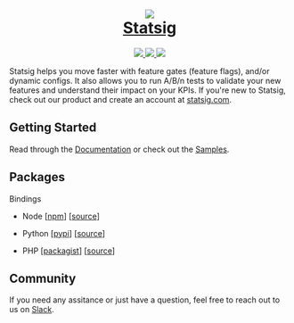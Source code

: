 <h1 align="center">
	<a href="https://statsig.com/?ref=gh_server_core">
		<img src="https://github.com/statsig-io/js-client-monorepo/assets/95646168/ae5499ed-20ff-4584-bf21-8857f800d485" />
	</a>
    <div />
	<a href="https://statsig.com/?ref=gh_server_core">Statsig</a>
</h1>

<p align="center">
	<a href="https://github.com/statsig-io/private-statsig-server-core/blob/main/LICENSE">
        	<img src="https://img.shields.io/badge/license-ISC-blue.svg?colorA=1b2528&colorB=ccfbc7&style=for-the-badge">
    	</a>
	<a href="https://www.npmjs.com/package/@sigstat/sigstat-napi">
        	<img src="https://img.shields.io/npm/v/@sigstat/sigstat-napi.svg?colorA=1b2528&colorB=b2d3ff&style=for-the-badge">
    	</a>
	<a href="https://statsig.com/community?ref=gh_server_core">
        	<img src="https://img.shields.io/badge/slack-statsig-brightgreen.svg?logo=slack&colorA=1b2528&colorB=FFF8BA&style=for-the-badge">
    	</a>
</p>

Statsig helps you move faster with feature gates (feature flags), and/or dynamic configs. It also allows you to run A/B/n tests to validate your new features and understand their impact on your KPIs. If you're new to Statsig, check out our product and create an account at [statsig.com](https://www.statsig.com/?ref=gh_server_core).

## Getting Started

Read through the [Documentation](https://docs.statsig.com/server/introduction?ref=gh_server_core) or check out the [Samples](samples/).

## Packages

Bindings

- Node [[npm](https://www.npmjs.com/package/@sigstat/sigstat-napi)] [[source](https://github.com/statsig-io/statsig-server-core/blob/main/statsig-node)]

- Python [[pypi](https://pypi.org/project/statsig-python-core)] [[source](https://github.com/statsig-io/statsig-server-core/blob/main/statsig-pyo3)]

- PHP [[packagist](https://packagist.org/packages/statsig/statsig-core-php)] [[source](https://github.com/statsig-io/statsig-server-core/blob/main/statsig-php)]


## Community

If you need any assitance or just have a question, feel free to reach out to us on [Slack](https://statsig.com/community?ref=gh_server_core).

